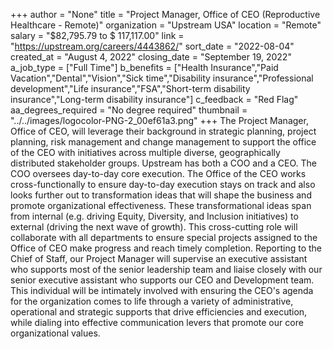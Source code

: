 +++
author = "None"
title = "Project Manager, Office of CEO (Reproductive Healthcare - Remote)"
organization = "Upstream USA"
location = "Remote"
salary = "$82,795.79 to $ 117,117.00"
link = "https://upstream.org/careers/4443862/"
sort_date = "2022-08-04"
created_at = "August 4, 2022"
closing_date = "September 19, 2022"
a_job_type = ["Full Time"]
b_benefits = ["Health Insurance","Paid Vacation","Dental","Vision","Sick time","Disability insurance","Professional development","Life insurance","FSA","Short-term disability insurance","Long-term disability insurance"]
c_feedback = "Red Flag"
aa_degrees_required = "No degree required"
thumbnail = "../../images/logocolor-PNG-2_00ef61a3.png"
+++
The Project Manager, Office of CEO, will leverage their background in strategic planning, project planning, risk management and change management to support the office of the CEO with initiatives across multiple diverse, geographically distributed stakeholder groups. Upstream has both a COO and a CEO. The COO oversees day-to-day core execution. The Office of the CEO works cross-functionally to ensure day-to-day execution stays on track and also looks further out to transformation ideas that will shape the business and promote organizational effectiveness. These transformational ideas span from internal (e.g. driving Equity, Diversity, and Inclusion initiatives) to external (driving the next wave of growth). This cross-cutting role will collaborate with all departments to ensure special projects assigned to the Office of CEO make progress and reach timely completion.  Reporting to the Chief of Staff, our Project Manager will supervise an executive assistant who supports most of the senior leadership team and liaise closely with our senior executive assistant who supports our CEO and Development team. This individual will be intimately involved with ensuring the CEO's agenda for the organization comes to life through a variety of administrative, operational and strategic supports that drive efficiencies and execution, while dialing into effective communication levers that promote our core organizational values. 